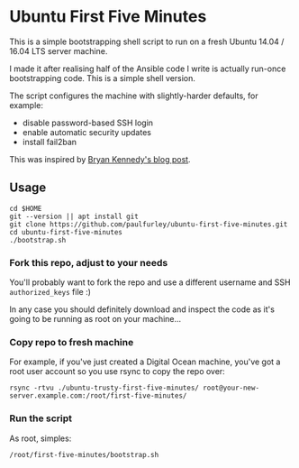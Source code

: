 # Ubuntu First Five Minutes

This is a simple bootstrapping shell script to run on a fresh Ubuntu 14.04 / 16.04 LTS
server machine.

I made it after realising half of the Ansible code I write is actually
run-once bootstrapping code. This is a simple shell version.

The script configures the machine with slightly-harder defaults, for example:

- disable password-based SSH login
- enable automatic security updates
- install fail2ban

This was inspired by [Bryan Kennedy's blog post](http://plusbryan.com/my-first-5-minutes-on-a-server-or-essential-security-for-linux-servers).

## Usage

```
cd $HOME
git --version || apt install git
git clone https://github.com/paulfurley/ubuntu-first-five-minutes.git
cd ubuntu-first-five-minutes
./bootstrap.sh
```

### Fork this repo, adjust to your needs

You'll probably want to fork the repo and use a different username and SSH
`authorized_keys` file :)

In any case you should definitely download and inspect the code as it's going
to be running as root on your machine...

### Copy repo to fresh machine

For example, if you've just created a Digital Ocean machine, you've got a root
user account so you use rsync to copy the repo over:

```
rsync -rtvu ./ubuntu-trusty-first-five-minutes/ root@your-new-server.example.com:/root/first-five-minutes/
```

### Run the script

As root, simples:

```
/root/first-five-minutes/bootstrap.sh
```
